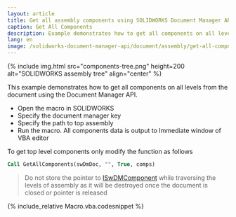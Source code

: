```yaml
---
layout: article
title: Get all assembly components using SOLIDWORKS Document Manager API
caption: Get All Components
description: Example demonstrates how to get all components on all levels from the document using the Document Manager API
lang: en
image: /solidworks-document-manager-api/document/assembly/get-all-components/components-tree.png
---
```

{% include img.html src="components-tree.png" height=200 alt="SOLIDWORKS assembly tree" align="center" %}

This example demonstrates how to get all components on all levels from the document using the Document Manager API.

* Open the macro in SOLIDWORKS
* Specify the document manager key
* Specify the path to top assembly
* Run the macro. All components data is output to Immediate window of VBA editor

To get top level components only modify the function as follows

~~~ vb
Call GetAllComponents(swDmDoc, "", True, comps)
~~~

> Do not store the pointer to [ISwDMComponent](http://help.solidworks.com/2015/english/api/swdocmgrapi/solidworks.interop.swdocumentmgr~solidworks.interop.swdocumentmgr.iswdmcomponent.html) while traversing the levels of assembly as it will be destroyed once the document is closed or pointer is released

{% include_relative Macro.vba.codesnippet %}